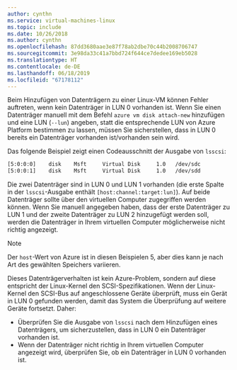 ```yaml
---
author: cynthn
ms.service: virtual-machines-linux
ms.topic: include
ms.date: 10/26/2018
ms.author: cynthn
ms.openlocfilehash: 87dd3680aae3e87f78ab2dbe70c44b2008706747
ms.sourcegitcommit: 3e98da33c41a7bbd724f644ce7dedee169eb5028
ms.translationtype: HT
ms.contentlocale: de-DE
ms.lasthandoff: 06/18/2019
ms.locfileid: "67178112"
---
```

Beim Hinzufügen von Datenträgern zu einer Linux-VM können Fehler auftreten, wenn kein Datenträger in LUN 0 vorhanden ist. Wenn Sie einen Datenträger manuell mit dem Befehl `azure vm disk attach-new` hinzufügen und eine LUN (`--lun`) angeben, statt die entsprechende LUN von Azure Platform bestimmen zu lassen, müssen Sie sicherstellen, dass in LUN 0 bereits ein Datenträger vorhanden ist/vorhanden sein wird. 

Das folgende Beispiel zeigt einen Codeausschnitt der Ausgabe von `lsscsi`:

```bash
[5:0:0:0]    disk    Msft     Virtual Disk     1.0   /dev/sdc 
[5:0:0:1]    disk    Msft     Virtual Disk     1.0   /dev/sdd 
```

Die zwei Datenträger sind in LUN 0 und LUN 1 vorhanden (die erste Spalte in der `lsscsi`-Ausgabe enthält `[host:channel:target:lun]`). Auf beide Datenträger sollte über den virtuellen Computer zugegriffen werden können. Wenn Sie manuell angegeben haben, dass der erste Datenträger zu LUN 1 und der zweite Datenträger zu LUN 2 hinzugefügt werden soll, werden die Datenträger in Ihrem virtuellen Computer möglicherweise nicht richtig angezeigt.

> [!NOTE]
> Der `host`-Wert von Azure ist in diesen Beispielen 5, aber dies kann je nach Art des gewählten Speichers variieren.
> 
> 

Dieses Datenträgerverhalten ist kein Azure-Problem, sondern auf diese entspricht der Linux-Kernel den SCSI-Spezifikationen. Wenn der Linux-Kernel den SCSI-Bus auf angeschlossene Geräte überprüft, muss ein Gerät in LUN 0 gefunden werden, damit das System die Überprüfung auf weitere Geräte fortsetzt. Daher:

* Überprüfen Sie die Ausgabe von `lsscsi` nach dem Hinzufügen eines Datenträgers, um sicherzustellen, dass in LUN 0 ein Datenträger vorhanden ist.
* Wenn der Datenträger nicht richtig in Ihrem virtuellen Computer angezeigt wird, überprüfen Sie, ob ein Datenträger in LUN 0 vorhanden ist.

